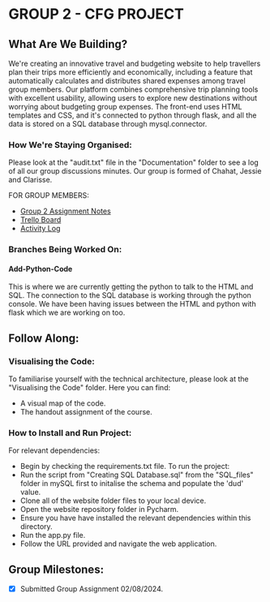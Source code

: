 # GROUP 2 - CFG PROJECT 
## What Are We Building?
We're creating an innovative travel and budgeting website to help travellers plan their trips more efficiently and economically, including a feature that automatically calculates and distributes shared expenses among travel group members. Our platform combines comprehensive trip planning tools with excellent usability, allowing users to explore new destinations without worrying about budgeting group expenses. 
The front-end uses HTML templates and CSS, and it's connected to python through flask, and all the data is stored on a SQL database through mysql.connector. 

### How We're Staying Organised: 
Please look at the "audit.txt" file in the "Documentation" folder to see a log of all our group discussions minutes. 
Our group is formed of Chahat, Jessie and Clarisse. 

FOR GROUP MEMBERS: 
- [Group 2 Assignment Notes](https://onedrive.live.com/edit.aspx?resid=9F38994AFAA30AE1!sda0ee3e9c6f34de89208fbeb74fd9c53&migratedtospo=true&redeem=aHR0cHM6Ly8xZHJ2Lm1zL28vYy85ZjM4OTk0YWZhYTMwYWUxL0V1bmpEdHJ6eHVoTmtnajc2M1Q5bkZNQnpQN1ViSEoxZmRjZ1d2QlJpWXJtU0E_ZT01OjMwYmNiNDE5NmI4NTRjY2NhNjI0ZTA0OGMyYjM3NWFmJnNoYXJpbmd2Mj10cnVlJmZyb21TaGFyZT10cnVlJmF0PTk&wd=target(Planning.one%7Ce1c8a5a2-5397-419d-a207-b2e8443cee3e%2FKick%20Off%20Meeting%2022nd%20July%7C25733706-3d2e-42e2-a656-ee629fd02134%2F)&wdorigin=NavigationUrl)
- [Trello Board](https://trello.com/b/lOTyUoyc/group-2-project-summer-2024)
- [Activity Log](https://docs.google.com/spreadsheets/d/1U19rlQ5pdbvJYFSjDR26frguT8dG1hwsKwFKL4zfbNI/edit?gid=1877883424#gid=1877883424)

### Branches Being Worked On:
#### Add-Python-Code
This is where we are currently getting the python to talk to the HTML and SQL. 
The connection to the SQL database is working through the python console. 
We have been having issues between the HTML and python with flask which we are working on too. 

## Follow Along:

### Visualising the Code:
To familiarise yourself with the technical architecture, please look at the "Visualising the Code" folder.
Here you can find:
- A visual map of the code.
- The handout assignment of the course.

### How to Install and Run Project: 
For relevant dependencies:
- Begin by checking the requirements.txt file.
To run the project:
- Run the script from "Creating SQL Database.sql" from the "SQL_files" folder in mySQL first to initalise the schema and populate the 'dud' value. 
- Clone all of the website folder files to your local device.
- Open the website repository folder in Pycharm.
- Ensure you have have installed the relevant dependencies within this directory.
- Run the app.py file.
- Follow the URL provided and navigate the web application.  

## Group Milestones: 
- [x] Submitted Group Assignment 02/08/2024. 
